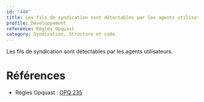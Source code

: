 ```yaml
---
id: "440"
title: Les fils de syndication sont détectables par les agents utilisateurs.
profile: Développement
reference: Règles Opquast
category: Syndication, Structure et code
---
```


Les fils de syndication sont détectables par les agents utilisateurs.

# Références

*   Règles Opquast : [OPQ 235](https://checklists.opquast.com/fr/assurance-qualite-web/les-fils-de-syndication-sont-detectables-par-les-agents-utilisateurs)
